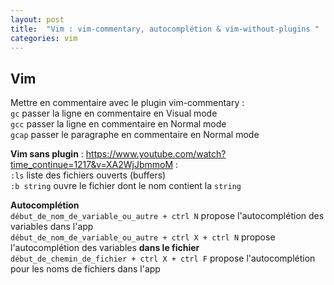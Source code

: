 ```yaml
---
layout: post
title:  "Vim : vim-commentary, autocomplétion & vim-without-plugins "
categories: vim 
---
```

## Vim

Mettre en commentaire avec le plugin vim-commentary :  
`gc` passer la ligne en commentaire en Visual mode  
`gcc` passer la ligne en commentaire en Normal mode  
`gcap` passer le paragraphe en commentaire en Normal mode 

**Vim sans plugin** : <https://www.youtube.com/watch?time_continue=1217&v=XA2WjJbmmoM> :  
`:ls` liste des fichiers ouverts (buffers)   
`:b string` ouvre le fichier dont le nom contient la `string` 
 
**Autocomplétion**  
`début_de_nom_de_variable_ou_autre + ctrl N` propose l'autocomplétion des variables dans l'app  
`début_de_nom_de_variable_ou_autre + ctrl X + ctrl N` propose l'autocomplétion des variables **dans le fichier**   
`début_de_chemin_de_fichier + ctrl X + ctrl F` propose l'autocomplétion pour les noms de fichiers dans l'app
